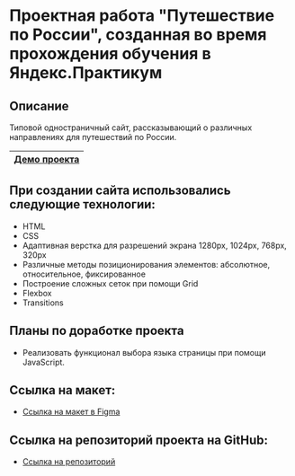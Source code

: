 # Проектная работа "Путешествие по России", созданная во время прохождения обучения в Яндекс.Практикум

## Описание

Типовой одностраничный сайт, рассказывающий о различных направлениях для путешествий по России.

| [Демо проекта](https://russian-travel.herokuapp.com/home.html) |
|:----:|

## При создании сайта использовались следующие технологии:

- HTML
- CSS
- Адаптивная верстка для разрешений экрана 1280px, 1024px, 768px, 320px
- Различные методы позиционирования элементов: абсолютное, относительное, фиксированное
- Построение сложных сеток при помощи Grid
- Flexbox
- Transitions

## Планы по доработке проекта

- Реализовать функционал выбора языка страницы при помощи JavaScript.

## Ссылка на макет:

- [Ссылка на макет в Figma](https://www.figma.com/file/5S2WSbEFL6awjVWJ0NWL8Q/Sprint-3_-Russia-_-desktop-mobile?node-id=28503%3A0)

## Ссылка на репозиторий проекта на GitHub:

- [Ссылка на репозиторий](https://github.com/malkov-am/russian-travel)

